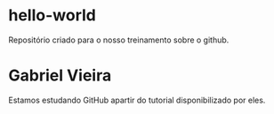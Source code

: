 # hello-world
Repositório criado para o nosso treinamento sobre o github.
# Gabriel Vieira
Estamos estudando GitHub apartir do tutorial disponibilizado por eles.
